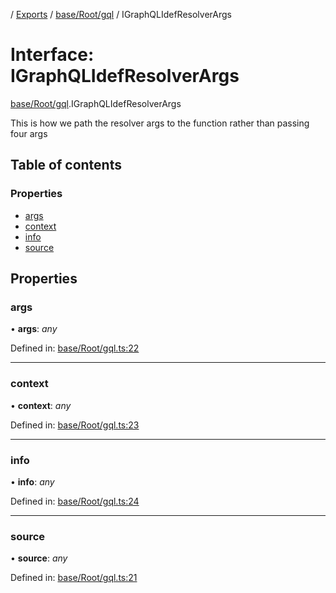 [](../README.md) / [Exports](../modules.md) / [base/Root/gql](../modules/base_root_gql.md) / IGraphQLIdefResolverArgs

# Interface: IGraphQLIdefResolverArgs

[base/Root/gql](../modules/base_root_gql.md).IGraphQLIdefResolverArgs

This is how we path the resolver args to the function
rather than passing four args

## Table of contents

### Properties

- [args](base_root_gql.igraphqlidefresolverargs.md#args)
- [context](base_root_gql.igraphqlidefresolverargs.md#context)
- [info](base_root_gql.igraphqlidefresolverargs.md#info)
- [source](base_root_gql.igraphqlidefresolverargs.md#source)

## Properties

### args

• **args**: *any*

Defined in: [base/Root/gql.ts:22](https://github.com/onzag/itemize/blob/28218320/base/Root/gql.ts#L22)

___

### context

• **context**: *any*

Defined in: [base/Root/gql.ts:23](https://github.com/onzag/itemize/blob/28218320/base/Root/gql.ts#L23)

___

### info

• **info**: *any*

Defined in: [base/Root/gql.ts:24](https://github.com/onzag/itemize/blob/28218320/base/Root/gql.ts#L24)

___

### source

• **source**: *any*

Defined in: [base/Root/gql.ts:21](https://github.com/onzag/itemize/blob/28218320/base/Root/gql.ts#L21)
